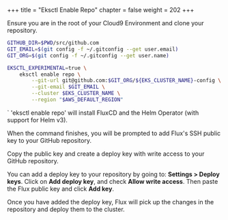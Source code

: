 +++
title = "Eksctl Enable Repo"
chapter = false
weight = 202
+++

Ensure you are in the root of your Cloud9 Environment and clone your repository.

```sh
GITHUB_DIR=$PWD/src/github.com
GIT_EMAIL=$(git config -f ~/.gitconfig --get user.email)
GIT_ORG=$(git config -f ~/.gitconfig --get user.name)

EKSCTL_EXPERIMENTAL=true \
    eksctl enable repo \
        --git-url git@github.com:$GIT_ORG/${EKS_CLUSTER_NAME}-config \
        --git-email $GIT_EMAIL \
        --cluster $EKS_CLUSTER_NAME \
        --region "$AWS_DEFAULT_REGION"
```

`
'eksctl enable repo' will install FluxCD and the Helm Operator (with support for Helm v3).

When the command finishes, you will be prompted to add Flux's SSH public key to your GitHub repository.

Copy the public key and create a deploy key with write access to your GitHub repository.

You can add a deploy key to your repository by going to: **Settings > Deploy keys**. Click on **Add deploy key**, and check **Allow write access**. Then paste the Flux public key and click **Add key**.

Once you have added the deploy key, Flux will pick up the changes in the repository and deploy them to the cluster.
